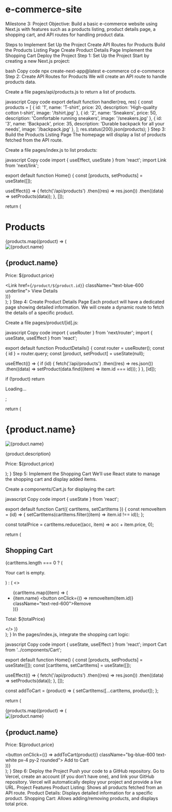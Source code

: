 # e-commerce-site

Milestone 3: Project
Objective: Build a basic e-commerce website using Next.js with features such as a products listing, product details page, a shopping cart, and API routes for handling product data.

Steps to Implement
Set Up the Project
Create API Routes for Products
Build the Products Listing Page
Create Product Details Page
Implement the Shopping Cart
Deploy the Project
Step 1: Set Up the Project
Start by creating a new Next.js project:

bash
Copy code
npx create-next-app@latest e-commerce
cd e-commerce
Step 2: Create API Routes for Products
We will create an API route to handle products data.

Create a file pages/api/products.js to return a list of products.

javascript
Copy code
export default function handler(req, res) {
  const products = [
    { id: '1', name: 'T-shirt', price: 20, description: 'High-quality cotton t-shirt', image: '/tshirt.jpg' },
    { id: '2', name: 'Sneakers', price: 50, description: 'Comfortable running sneakers', image: '/sneakers.jpg' },
    { id: '3', name: 'Backpack', price: 35, description: 'Durable backpack for all your needs', image: '/backpack.jpg' },
  ];
  res.status(200).json(products);
}
Step 3: Build the Products Listing Page
The homepage will display a list of products fetched from the API route.

Create a file pages/index.js to list products:

javascript
Copy code
import { useEffect, useState } from 'react';
import Link from 'next/link';

export default function Home() {
  const [products, setProducts] = useState([]);

  useEffect(() => {
    fetch('/api/products')
      .then((res) => res.json())
      .then((data) => setProducts(data));
  }, []);

  return (
    <div className="p-4">
      <h1 className="text-3xl font-bold mb-4">Products</h1>
      <div className="grid grid-cols-1 sm:grid-cols-2 lg:grid-cols-3 gap-4">
        {products.map((product) => (
          <div key={product.id} className="border p-4 rounded">
            <img src={product.image} alt={product.name} className="w-full h-40 object-cover mb-2" />
            <h2 className="text-xl font-semibold">{product.name}</h2>
            <p className="mb-2">Price: ${product.price}</p>
            <Link href={`/product/${product.id}`} className="text-blue-600 underline">
              View Details
            </Link>
          </div>
        ))}
      </div>
    </div>
  );
}
Step 4: Create Product Details Page
Each product will have a dedicated page showing detailed information. We will create a dynamic route to fetch the details of a specific product.

Create a file pages/product/[id].js:

javascript
Copy code
import { useRouter } from 'next/router';
import { useState, useEffect } from 'react';

export default function ProductDetails() {
  const router = useRouter();
  const { id } = router.query;
  const [product, setProduct] = useState(null);

  useEffect(() => {
    if (id) {
      fetch('/api/products')
        .then((res) => res.json())
        .then((data) => setProduct(data.find((item) => item.id === id)));
    }
  }, [id]);

  if (!product) return <p>Loading...</p>;

  return (
    <div className="p-4">
      <h1 className="text-3xl font-bold mb-4">{product.name}</h1>
      <img src={product.image} alt={product.name} className="w-full h-64 object-cover mb-4" />
      <p>{product.description}</p>
      <p className="mt-2">Price: ${product.price}</p>
    </div>
  );
}
Step 5: Implement the Shopping Cart
We’ll use React state to manage the shopping cart and display added items.

Create a components/Cart.js for displaying the cart:

javascript
Copy code
import { useState } from 'react';

export default function Cart({ cartItems, setCartItems }) {
  const removeItem = (id) => {
    setCartItems(cartItems.filter((item) => item.id !== id));
  };

  const totalPrice = cartItems.reduce((acc, item) => acc + item.price, 0);

  return (
    <div className="p-4 border mt-4">
      <h2 className="text-xl font-bold mb-4">Shopping Cart</h2>
      {cartItems.length === 0 ? (
        <p>Your cart is empty.</p>
      ) : (
        <>
          <ul>
            {cartItems.map((item) => (
              <li key={item.id} className="flex justify-between py-2">
                <span>{item.name}</span>
                <button onClick={() => removeItem(item.id)} className="text-red-600">Remove</button>
              </li>
            ))}
          </ul>
          <p className="mt-4">Total: ${totalPrice}</p>
        </>
      )}
    </div>
  );
}
In the pages/index.js, integrate the shopping cart logic:

javascript
Copy code
import { useState, useEffect } from 'react';
import Cart from '../components/Cart';

export default function Home() {
  const [products, setProducts] = useState([]);
  const [cartItems, setCartItems] = useState([]);

  useEffect(() => {
    fetch('/api/products')
      .then((res) => res.json())
      .then((data) => setProducts(data));
  }, []);

  const addToCart = (product) => {
    setCartItems([...cartItems, product]);
  };

  return (
    <div className="p-4">
      <Cart cartItems={cartItems} setCartItems={setCartItems} />
      <div className="grid grid-cols-1 sm:grid-cols-2 lg:grid-cols-3 gap-4">
        {products.map((product) => (
          <div key={product.id} className="border p-4 rounded">
            <img src={product.image} alt={product.name} className="w-full h-40 object-cover mb-2" />
            <h2 className="text-xl font-semibold">{product.name}</h2>
            <p className="mb-2">Price: ${product.price}</p>
            <button onClick={() => addToCart(product)} className="bg-blue-600 text-white px-4 py-2 rounded">
              Add to Cart
            </button>
          </div>
        ))}
      </div>
    </div>
  );
}
Step 6: Deploy the Project
Push your code to a GitHub repository.
Go to Vercel, create an account (if you don’t have one), and link your GitHub repository.
Vercel will automatically deploy your project and provide a live URL.
Project Features
Product Listing: Shows all products fetched from an API route.
Product Details: Displays detailed information for a specific product.
Shopping Cart: Allows adding/removing products, and displays total price.
